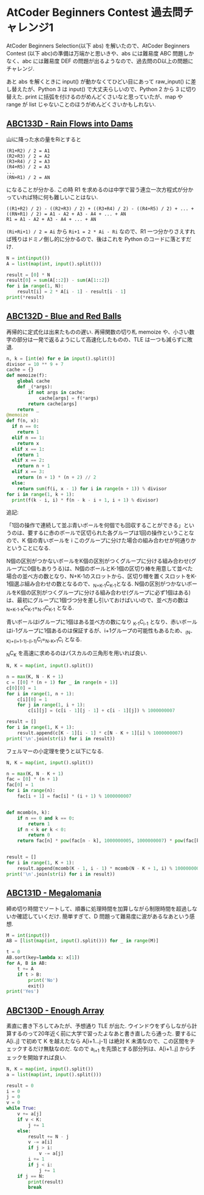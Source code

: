 # AtCoder Beginners Contest 過去問チャレンジ1

AtCoder Beginners Selection(以下 abs) を解いたので、AtCoder Beginners Contest (以下 abc)の準備は万端かと思いきや、abs には難易度 ABC 問題しかなく、abc には難易度 DEF の問題が出るようなので、過去問のD以上の問題にチャレンジ.

あと abs を解くときに input() が動かなくてひどい目にあって raw_input() に差し替えたが、Python 3 は input() で大丈夫らしいので、Python 2 から 3 に切り替えた. print に括弧を付けるのがめんどくさいなと思っていたが、map や range が list じゃないことのほうがめんどくさいかもしれない.

## [ABC133D - Rain Flows into Dams](https://atcoder.jp/contests/abc133/tasks/abc133_d)

山iに降った水の量をRiとすると

```
(R1+R2) / 2 = A1
(R2+R3) / 2 = A2
(R3+R4) / 2 = A3
(R4+R5) / 2 = A3
...
(RN+R1) / 2 = AN
```

になることが分かる.
この時 R1 を求めるのは中学で習う連立一次方程式が分かっていれば特に何も難しいことはない.

```
((R1+R2) / 2) - ((R2+R3) / 2) + ((R3+R4) / 2) - ((R4+R5) / 2) + ... + ((RN+R1) / 2) = A1 - A2 + A3 - A4 + ... + AN
R1 = A1 - A2 + A3 - A4 + ... + AN
```

`(Ri+Ri+1) / 2 = Ai` から `Ri+1 = 2 * Ai - Ri` なので、R1 一つ分かりさえすれば残りはドミノ倒し的に分かるので、後はこれを Python のコードに落とすだけ.

```python
N = int(input())
A = list(map(int, input().split()))

result = [0] * N
result[0] = sum(A[::2]) - sum(A[1::2])
for i in range(1, N):
    result[i] = 2 * A[i - 1] - result[i - 1]
print(*result)
```

## [ABC132D - Blue and Red Balls](https://atcoder.jp/contests/abc132/tasks/abc132_d)

再帰的に定式化は出来たものの遅い. 再帰関数の切り札 memoize や、小さい数字の部分は一発で返るようにして高速化したものの、TLE は一つも減らずに敗退.

```python
n, k = [int(e) for e in input().split()]
divisor = 10 ** 9 + 7
cache = {}
def memoize(f):
    global cache
    def _(*args):
        if not args in cache:
            cache[args] = f(*args)
        return cache[args]
    return _
@memoize
def f(n, x):
  if n == 0:
    return 1
  elif n == 1:
    return x
  elif x == 1:
    return 1
  elif x == 2:
    return n + 1
  elif x == 3:
    return (n + 1) * (n + 2) // 2
  else:
    return sum(f(i, x - 1) for i in range(n + 1)) % divisor
for i in range(1, k + 1):
  print(f(k - i, i) * f(n - k - i + 1, i + 1) % divisor)
```

追記:

「1回の操作で連続して並ぶ青いボールを何個でも回収することができる」というのは、要するに赤のボールで区切られた各グループは1回の操作ということなので、K 個の青いボールを i このグループに分けた場合の組み合わせが何通りかということになる.

N個の区別がつかないボールをK個の区別がつくグループに分ける組み合わせ(グループに0個もありうる)は、N個のボールとK-1個の区切り棒を用意して並べた場合の並べ方の数となり、N+K-1のスロットから、区切り帽を置くスロットをK-1個選ぶ組み合わせの数となるので、<sub>N+K-1</sub>C<sub>K-1</sub>となる. N個の区別がつかないボールをK個の区別がつくグループに分ける組み合わせ(グループに必ず1個はある)は、最初にグループに1個づつ分を差し引いておけばいいので、並べ方の数は <sub>N+K-1-K</sub>C<sub>K-1</sub>=<sub>N-1</sub>C<sub>K-1</sub> となる.

青いボールはiグループに1個はある並べ方の数になり <sub>K-1</sub>C<sub>i-1</sub> となり、赤いボールはi-1グループに1個あるのは保証するが、i+1グループの可能性もあるため、<sub>(N-K)+(i+1-1)-(i-1)</sub>C<sub>i</sub>=<sub>N-K+1</sub>C<sub>i</sub> となる.

<sub>N</sub>C<sub>K</sub> を高速に求めるのはパスカルの三角形を用いれば良い.

```python
N, K = map(int, input().split())

n = max(K, N - K + 1)
c = [[0] * (n + 1) for _ in range(n + 1)]
c[0][0] = 1
for i in range(1, n + 1):
    c[i][0] = 1
    for j in range(1, i + 1):
        c[i][j] = (c[i - 1][j - 1] + c[i - 1][j]) % 1000000007

result = []
for i in range(1, K + 1):
    result.append(c[K - 1][i - 1] * c[N - K + 1][i] % 1000000007)
print('\n'.join(str(i) for i in result))
```

フェルマーの小定理を使うと以下になる.

```python
N, K = map(int, input().split())

n = max(K, N - K + 1)
fac = [0] * (n + 1)
fac[0] = 1
for i in range(n):
    fac[i + 1] = fac[i] * (i + 1) % 1000000007


def mcomb(n, k):
    if n == 0 and k == 0:
        return 1
    if n < k or k < 0:
        return 0
    return fac[n] * pow(fac[n - k], 1000000005, 1000000007) * pow(fac[k], 1000000005, 1000000007) % 1000000007


result = []
for i in range(1, K + 1):
    result.append(mcomb(K - 1, i - 1) * mcomb(N - K + 1, i) % 1000000007)
print('\n'.join(str(i) for i in result))
```

## [ABC131D - Megalomania](https://atcoder.jp/contests/abc131/tasks/abc131_d)

締め切り時間でソートして、順番に処理時間を加算しながら制限時間を超過しないか確認していくだけ. 簡単すぎて、D 問題って難易度に波があるなあという感想.

```python
M = int(input())
AB = [list(map(int, input().split())) for _ in range(M)]

t = 0
AB.sort(key=lambda x: x[1])
for A, B in AB:
    t += A
    if t > B:
        print('No')
        exit()
print('Yes')
```

## [ABC130D - Enough Array](https://atcoder.jp/contests/abc130/tasks/abc130_d)

素直に書き下ろしてみたが、予想通り TLE が出た. ウインドウをずらしながら計算するのって20年近く前に大学で習ったよなあと書き直したら通った. 要するに A[i..j] で初めて K を越えたなら A[i+1...j-1] は絶対 K 未満なので、この区間をチェックするだけ無駄なのだ. なので a<sub>i+1</sub> を先頭とする部分列は、A[i+1..j] からチェックを開始すれば良い.

```python
N, K = map(int, input().split())
a = list(map(int, input().split()))

result = 0
i = 0
j = 0
v = 0
while True:
    v += a[j]
    if v < K:
        j += 1
    else:
        result += N - j
        v -= a[i]
        if j > i:
            v -= a[j]
        i += 1
        if j < i:
            j += 1
    if j == N:
        print(result)
        break
```
